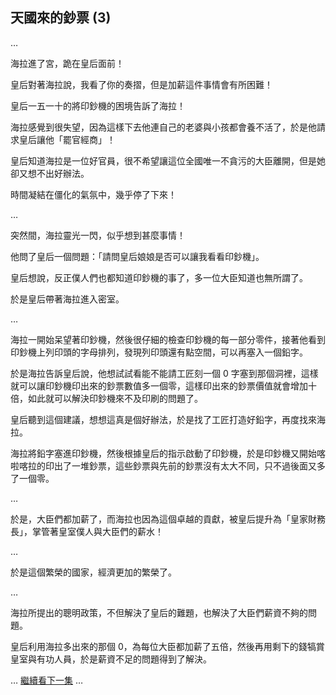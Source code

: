 ## 天國來的鈔票 (3)

…

海拉進了宮，跪在皇后面前！

皇后對著海拉說，我看了你的奏摺，但是加薪這件事情會有所困難！

皇后一五一十的將印鈔機的困境告訴了海拉！

海拉感覺到很失望，因為這樣下去他連自己的老婆與小孩都會養不活了，於是他請求皇后讓他「罷官經商」！

皇后知道海拉是一位好官員，很不希望讓這位全國唯一不貪污的大臣離開，但是她卻又想不出好辦法。

時間凝結在僵化的氣氛中，幾乎停了下來！

…

突然間，海拉靈光一閃，似乎想到甚麼事情！

他問了皇后一個問題：「請問皇后娘娘是否可以讓我看看印鈔機」。

皇后想說，反正僕人們也都知道印鈔機的事了，多一位大臣知道也無所謂了。

於是皇后帶著海拉進入密室。

…

海拉一開始呆望著印鈔機，然後很仔細的檢查印鈔機的每一部分零件，接著他看到印鈔機上列印頭的字母排列，發現列印頭還有點空間，可以再塞入一個鉛字。

於是海拉告訴皇后說，他想試試看能不能請工匠刻一個 0 字塞到那個洞裡，這樣就可以讓印鈔機印出來的鈔票數值多一個零，這樣印出來的鈔票價值就會增加十倍，如此就可以解決印鈔機來不及印刷的問題了。

皇后聽到這個建議，想想這真是個好辦法，於是找了工匠打造好鉛字，再度找來海拉。

海拉將鉛字塞進印鈔機，然後根據皇后的指示啟動了印鈔機，於是印鈔機又開始喀啦喀拉的印出了一堆鈔票，這些鈔票與先前的鈔票沒有太大不同，只不過後面又多了一個零。

…

於是，大臣們都加薪了，而海拉也因為這個卓越的貢獻，被皇后提升為「皇家財務長」，掌管著皇室僕人與大臣們的薪水！

…

於是這個繁榮的國家，經濟更加的繁榮了。

…

海拉所提出的聰明政策，不但解決了皇后的難題，也解決了大臣們薪資不夠的問題。

皇后利用海拉多出來的那個 0，為每位大臣都加薪了五倍，然後再用剩下的錢犒賞皇室與有功人員，於是薪資不足的問題得到了解決。


… [繼續看下一集](HeavenMoney4.html) …

